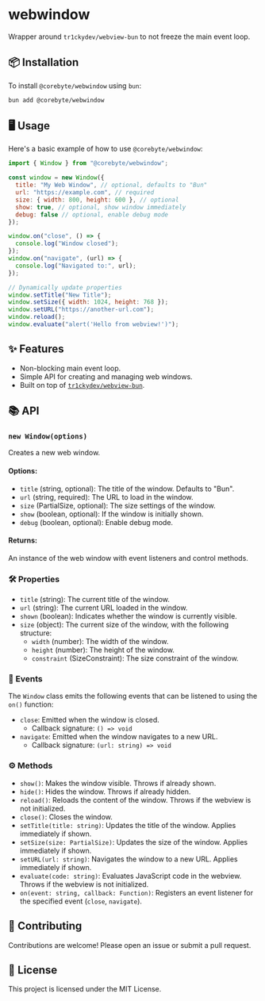 # webwindow

Wrapper around `tr1ckydev/webview-bun` to not freeze the main event loop.

## 📦 Installation

To install `@corebyte/webwindow` using `bun`:

```bash
bun add @corebyte/webwindow
```

## 🖥️ Usage

Here's a basic example of how to use `@corebyte/webwindow`:

```javascript
import { Window } from "@corebyte/webwindow";

const window = new Window({
  title: "My Web Window", // optional, defaults to "Bun"
  url: "https://example.com", // required
  size: { width: 800, height: 600 }, // optional
  show: true, // optional, show window immediately
  debug: false // optional, enable debug mode
});

window.on("close", () => {
  console.log("Window closed");
});
window.on("navigate", (url) => {
  console.log("Navigated to:", url);
});

// Dynamically update properties
window.setTitle("New Title");
window.setSize({ width: 1024, height: 768 });
window.setURL("https://another-url.com");
window.reload();
window.evaluate("alert('Hello from webview!')");
```

## ✨ Features

- Non-blocking main event loop.
- Simple API for creating and managing web windows.
- Built on top of [`tr1ckydev/webview-bun`](https://github.com/tr1ckydev/webview-bun).

## 📚 API

### `new Window(options)`

Creates a new web window.

#### Options:
- `title` (string, optional): The title of the window. Defaults to "Bun".
- `url` (string, required): The URL to load in the window.
- `size` (PartialSize, optional): The size settings of the window.
- `show` (boolean, optional): If the window is initially shown.
- `debug` (boolean, optional): Enable debug mode.

#### Returns:
An instance of the web window with event listeners and control methods.

### 🛠️ Properties

- `title` (string): The current title of the window.
- `url` (string): The current URL loaded in the window.
- `shown` (boolean): Indicates whether the window is currently visible.
- `size` (object): The current size of the window, with the following structure:
  - `width` (number): The width of the window.
  - `height` (number): The height of the window.
  - `constraint` (SizeConstraint): The size constraint of the window.

### 📢 Events

The `Window` class emits the following events that can be listened to using the `on()` function:

- `close`: Emitted when the window is closed.
  - Callback signature: `() => void`
- `navigate`: Emitted when the window navigates to a new URL.
  - Callback signature: `(url: string) => void`

### ⚙️ Methods

- `show()`: Makes the window visible. Throws if already shown.
- `hide()`: Hides the window. Throws if already hidden.
- `reload()`: Reloads the content of the window. Throws if the webview is not initialized.
- `close()`: Closes the window.
- `setTitle(title: string)`: Updates the title of the window. Applies immediately if shown.
- `setSize(size: PartialSize)`: Updates the size of the window. Applies immediately if shown.
- `setURL(url: string)`: Navigates the window to a new URL. Applies immediately if shown.
- `evaluate(code: string)`: Evaluates JavaScript code in the webview. Throws if the webview is not initialized.
- `on(event: string, callback: Function)`: Registers an event listener for the specified event (`close`, `navigate`).

## 🤝 Contributing

Contributions are welcome! Please open an issue or submit a pull request.

## 📜 License

This project is licensed under the MIT License.
